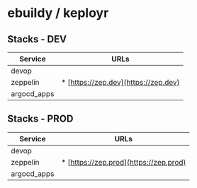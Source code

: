 # ebuildy / keployr

## Stacks - DEV


| Service | URLs |
| ------- | ---- |
| devop |  |
| zeppelin | * [https://zep.dev](https://zep.dev) |
| argocd_apps |  |

## Stacks - PROD


| Service | URLs |
| ------- | ---- |
| devop |  |
| zeppelin | * [https://zep.prod](https://zep.prod) |
| argocd_apps |  |

